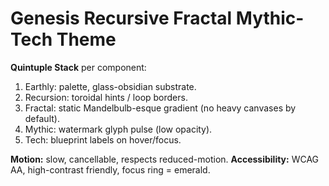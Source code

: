 # Genesis Recursive Fractal Mythic-Tech Theme

**Quintuple Stack** per component:
1. Earthly: palette, glass-obsidian substrate.
2. Recursion: toroidal hints / loop borders.
3. Fractal: static Mandelbulb-esque gradient (no heavy canvases by default).
4. Mythic: watermark glyph pulse (low opacity).
5. Tech: blueprint labels on hover/focus.

**Motion:** slow, cancellable, respects reduced-motion.
**Accessibility:** WCAG AA, high-contrast friendly, focus ring = emerald.

